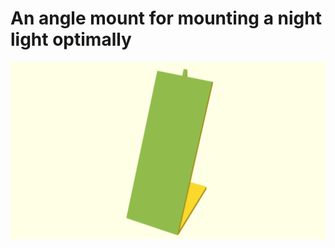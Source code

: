 # An angle mount for mounting a night light optimally

![Generated display preview](render/display.png "Generated display preview")
